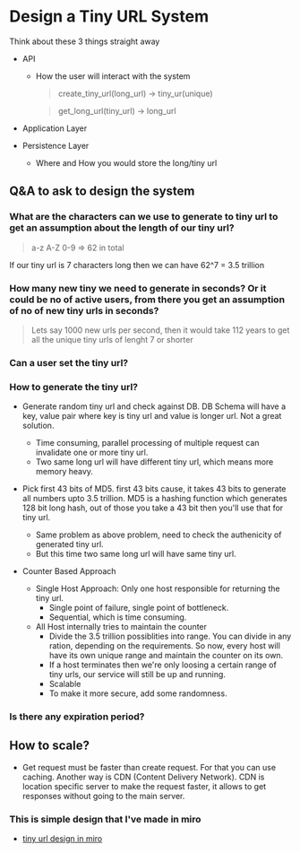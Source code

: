# Design a Tiny URL System

Think about these 3 things straight away

- API

  - How the user will interact with the system

    > create_tiny_url(long_url) -> tiny_ur(unique)

    > get_long_url(tiny_url) -> long_url

- Application Layer
- Persistence Layer
  - Where and How you would store the long/tiny url

## Q&A to ask to design the system

### What are the characters can we use to generate to tiny url to get an assumption about the length of our tiny url?

> a-z A-Z 0-9 => 62 in total

If our tiny url is 7 characters long then we can have 62^7 = 3.5 trillion

### How many new tiny we need to generate in seconds? Or it could be no of active users, from there you get an assumption of no of new tiny urls in seconds?

> Lets say 1000 new urls per second, then it would take 112 years to get all the unique tiny urls of lenght 7 or shorter

### Can a user set the tiny url?

### How to generate the tiny url?

- Generate random tiny url and check against DB. DB Schema will have a key, value pair where key is tiny url and value is longer url. Not a great solution.

  - Time consuming, parallel processing of multiple request can invalidate one or more tiny url.
  - Two same long url will have different tiny url, which means more memory heavy.

- Pick first 43 bits of MD5. first 43 bits cause, it takes 43 bits to generate all numbers upto 3.5 trillion. MD5 is a hashing function which generates 128 bit long hash, out of those you take a 43 bit then you'll use that for tiny url.

  - Same problem as above problem, need to check the authenicity of generated tiny url.
  - But this time two same long url will have same tiny url.

- Counter Based Approach
  - Single Host Approach: Only one host responsible for returning the tiny url.
    - Single point of failure, single point of bottleneck.
    - Sequential, which is time consuming.
  - All Host internally tries to maintain the counter
    - Divide the 3.5 trillion possiblities into range. You can divide in any ration, depending on the requirements. So now, every host will have its own unique range and maintain the counter on its own.
    - If a host terminates then we're only loosing a certain range of tiny urls, our service will still be up and running.
    - Scalable
    - To make it more secure, add some randomness.

### Is there any expiration period?

## How to scale?

- Get request must be faster than create request. For that you can use caching. Another way is CDN (Content Delivery Network). CDN is location specific server to make the request faster, it allows to get responses without going to the main server.

### This is simple design that I've made in miro

- [tiny url design in miro](https://miro.com/app/board/o9J_kiTa6Xw=/)
